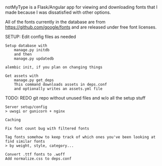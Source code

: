 notMyType is a Flask/Angular app for viewing and downloading fonts that
I made because I was dissatisfied with other options.

All of the fonts currently in the database are from 
    https://github.com/google/fonts
and are released under free font licenses.


SETUP:
    Edit config files as needed

    Setup database with 
        manage.py initdb 
        and then 
        manage.py updatedb

    alembic init, if you plan on changing things

    Get assets with
        manage.py get_deps
        This command downloads assets in deps.conf
        and optionally writes an assets.yml file


TODO:
    REDO git repo without unused files and
    w/o all the setup stuff

    Server setup/config
    > uwsgi or gunicorn + nginx

    Caching

    Fix font count bug with filtered fonts

    Tag fonts somehow to keep track of which ones you've been looking at
    find similar fonts
    > by weight, style, category...

    Convert .ttf fonts to .woff
    Add normalize.css to deps.conf
